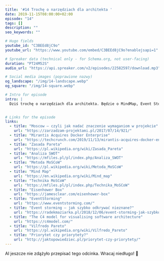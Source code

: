 ```yaml
---
title: '#14 Trochę o narzędziach dla architekta '
date: 2019-11-15T08:00:00+02:00
episode: "14"
tags: []
description: ""
seo_keywords: ""

# Hugo fields
youtube_id: "C3BEEd8jC9o"
youtube_url: "https://www.youtube.com/embed/C3BEEd8jC9o?enablejsapi=1"

# Spreaker data (technical only - for Schema.org, not user-facing)
duration: "PT24M52S"
audio_url: "https://api.spreaker.com/v2/episodes/22582597/download.mp3"

# Social media images (poprawione nazwy)
og_landscape: "/img/14-landscape.webp"
og_square: "/img/14-square.webp"

# Intro for episode
intro: |
  Dziś trochę o narzędziach dla architekta. Będzie o MindMap, Event Storming, Eisenhower box, Pareto, MoSCoW, SWOT, C4!
  

# Links for the episode
links:
  - title: "Moscow – czyli jak nadać znaczenie wymaganiom w projekcie"
    url: "https://zarzadzam-projektami.pl/2017/07/14/921/"
  - title: "Mirantis Acquires Docker Enterprise"
    url: "https://techcrunch.com/2019/11/13/mirantis-acquires-docker-enterprise/"
  - title: "Zasada Pareta"
    url: "https://pl.wikipedia.org/wiki/Zasada_Pareta"
  - title: "Analiza SWOT"
    url: "https://mfiles.pl/pl/index.php/Analiza_SWOT"
  - title: "Metoda MoSCoW"
    url: "https://pl.wikipedia.org/wiki/Metoda_MoSCoW"
  - title: "Mind Map"
    url: "https://en.wikipedia.org/wiki/Mind_map"
  - title: "Technika MoSCoW"
    url: "https://mfiles.pl/pl/index.php/Technika_MoSCoW"
  - title: "Eisenhower Box"
    url: "https://jamesclear.com/eisenhower-box"
  - title: "EventStorming"
    url: "https://www.eventstorming.com/"
  - title: "Event storming – jak szybko odkrywać nieznane?"
    url: "https://radekmaziarka.pl/2018/12/06/event-storming-jak-szybko-odkrywac-nieznane/"
  - title: "The C4 model for visualising software architecture"
    url: "https://c4model.com/"
  - title: "Vilfredo Pareto"
    url: "https://pl.wikipedia.org/wiki/Vilfredo_Pareto"
  - title: "Priorytet czy priorytety?"
    url: "http://jaktopowiedziec.pl/priorytet-czy-priorytety/"
---
```


AI jeszcze nie zdążyło przepisać tego odcinka. Wracaj niedługo! 🤖